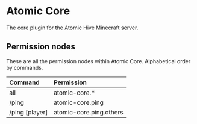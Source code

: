 # Atomic Core
The core plugin for the Atomic Hive Minecraft server.

## Permission nodes
These are all the permission nodes within Atomic Core. Alphabetical order by commands.

| Command        | Permission              |
| :------------- | :---------------------- |
| all            | atomic-core.*           |
| /ping          | atomic-core.ping        |
| /ping [player] | atomic-core.ping.others |